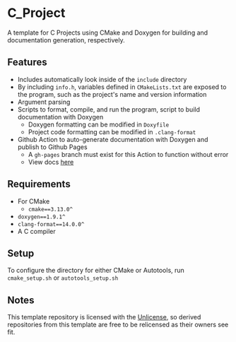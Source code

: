 # C_Project

A template for C Projects using CMake and Doxygen for building and documentation generation, respectively. 

## Features

- Includes automatically look inside of the `include` directory
- By including `info.h`, variables defined in `CMakeLists.txt` are exposed to the program, such as the project's name and version information
- Argument parsing
- Scripts to format, compile, and run the program, script to build documentation with Doxygen
	- Doxygen formatting can be modified in `Doxyfile`
	- Project code formatting can be modified in `.clang-format`
- Github Action to auto-generate documentation with Doxygen and publish to Github Pages
	- A `gh-pages` branch must exist for this Action to function without error
	- View docs [here](https://charles.systems/C_Project/)

## Requirements

- For CMake
	- `cmake==3.13.0^`
- `doxygen==1.9.1^`
- `clang-format==14.0.0^`
- A C compiler

## Setup
To configure the directory for either CMake or Autotools, run `cmake_setup.sh` or `autotools_setup.sh`

## Notes

This template repository is licensed with the [Unlicense](LICENSE), so derived repositories from this template are free to be relicensed as their owners see fit.
